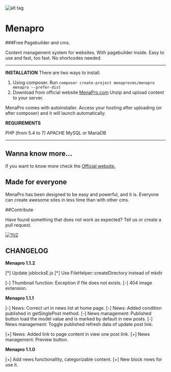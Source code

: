 ![alt tag](https://github.com/Menaprocms/menapro/blob/master/img/logo.png)

Menapro
=======

###Free Pagebuilder and cms.

Content management system for websites. With pagebuilder inside. Easy to use and fast, too fast. No shortcodes needed.

----------	

**INSTALLATION**
There are two ways to install. 

1. Using composer.
    Run `composer create-project menaprocms/menapro menapro --prefer-dist`
2. Download from official website [MenaPro.com](http://menapro.com)
	Unzip and upload content to your server. 


MenaPro comes with autoinstaller. Access your hosting after uploading (or after composer)  and it will launch automatically.

**REQUIREMENTS**

PHP (from 5.4 to 7)
APACHE
MySQL or MaríaDB


----------

Wanna know more...
------------------

If you want to know more check the [Official website.](http://menapro.com)


Made for everyone
-----------------

MenaPro has been designed to be easy and powerful, and it is. Everyone can create awesome sites in less time than with other cms.

##Contribute

Have found something that does not work as expected? Tell us or create a pull request.



[![Yii2](https://img.shields.io/badge/Powered_by-Yii_Framework-green.svg?style=flat)](http://www.yiiframework.com/)

CHANGELOG
---------
**Menapro 1.1.2**

[\*] Update jsblocksE.js
[\*] Use FileHelper::createDirectory instead of mkdir

[-] Thumbnail function: Exception if file does not exists.
[-] 404 image extension.

**Menapro 1.1.1**

[-] News: Correct url in news list at home page.
[-] News: Added condition published in getSinglePost method.
[-] News management: Published button load the model value and is marked by default in new posts.
[-] News management: Toggle published refresh data of update post link.

[+] News: Added link to page content in view one post link.
[+] News management: Preview button.

**Menapro 1.1.0**

[+] Add news functionallity, categorizable content.
[+] New block news for use it.




